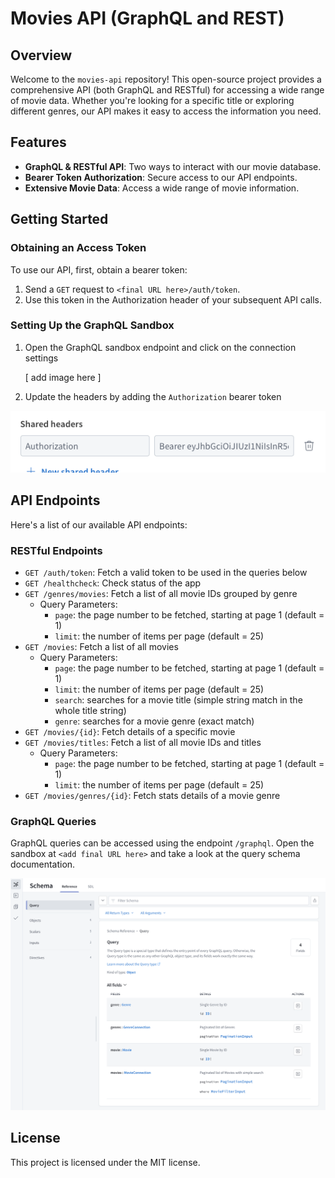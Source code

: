 # Movies API (GraphQL and REST)

## Overview

Welcome to the `movies-api` repository! This open-source project provides a comprehensive API (both GraphQL and RESTful) for accessing a wide range of movie data. Whether you're looking for a specific title or exploring different genres, our API makes it easy to access the information you need.

## Features

- **GraphQL & RESTful API**: Two ways to interact with our movie database.
- **Bearer Token Authorization**: Secure access to our API endpoints.
- **Extensive Movie Data**: Access a wide range of movie information.

## Getting Started

### Obtaining an Access Token

To use our API, first, obtain a bearer token:

1. Send a `GET` request to `<final URL here>/auth/token`.
2. Use this token in the Authorization header of your subsequent API calls.

### Setting Up the GraphQL Sandbox

1. Open the GraphQL sandbox endpoint and click on the connection settings

   [ add image here ]

2. Update the headers by adding the `Authorization` bearer token

![adding authorization header](./screenshots/GraphQL_sandbox_connection_settings_2.png)

## API Endpoints

Here's a list of our available API endpoints:

### RESTful Endpoints

- `GET /auth/token`: Fetch a valid token to be used in the queries below
- `GET /healthcheck`: Check status of the app
- `GET /genres/movies`: Fetch a list of all movie IDs grouped by genre
  - Query Parameters:
    - `page`: the page number to be fetched, starting at page 1 (default = 1)
    - `limit`: the number of items per page (default = 25)
- `GET /movies`: Fetch a list of all movies
  - Query Parameters:
    - `page`: the page number to be fetched, starting at page 1 (default = 1)
    - `limit`: the number of items per page (default = 25)
    - `search`: searches for a movie title (simple string match in the whole title string)
    - `genre`: searches for a movie genre (exact match)
- `GET /movies/{id}`: Fetch details of a specific movie
- `GET /movies/titles`: Fetch a list of all movie IDs and titles
  - Query Parameters:
    - `page`: the page number to be fetched, starting at page 1 (default = 1)
    - `limit`: the number of items per page (default = 25)
- `GET /movies/genres/{id}`: Fetch stats details of a movie genre

### GraphQL Queries

GraphQL queries can be accessed using the endpoint `/graphql`. Open the sandbox at `<add final URL here>` and take a look at the query schema documentation.

![graphql query schema documentation](./screenshots/GraphQL_schema_query_doc.png)

## License

This project is licensed under the MIT license.
